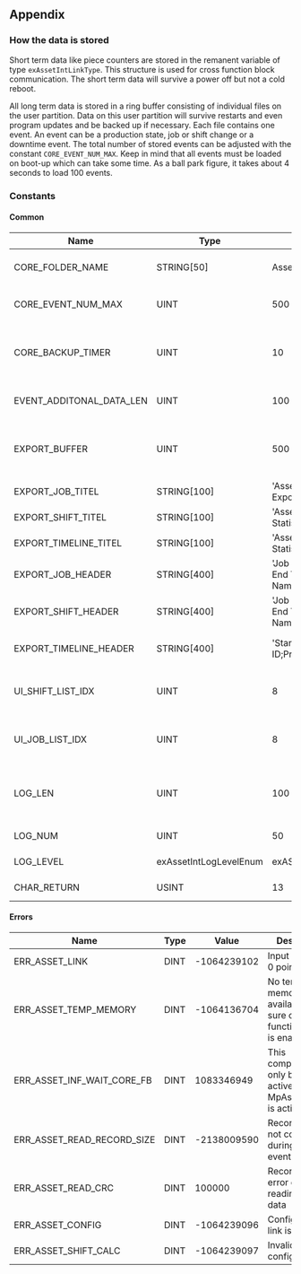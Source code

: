 ## Appendix

### How the data is stored

Short term data like piece counters are stored in the remanent variable of type `exAssetIntLinkType`. This structure is used for cross function block communication. The short term data will survive a power off but not a cold reboot. 

All long term data is stored in a ring buffer consisting of individual files on the user partition. Data on this user partition will survive restarts and even program updates and be backed up if necessary. Each file contains one event. An event can be a production state, job or shift change or a downtime event. The total number of stored events can be adjusted with the constant `CORE_EVENT_NUM_MAX`. Keep in mind that all events must be loaded on boot-up which can take some time. As a ball park figure, it takes about 4 seconds to load 100 events.

### Constants

#### Common

| Name | Type | Value | Description |
|------|------|-------|-------------|
| CORE_FOLDER_NAME | STRING[50] | AssetIntData | Name of the event data folder |
| CORE_EVENT_NUM_MAX | UINT | 500 | Maximum number of events |
| CORE_BACKUP_TIMER | UINT | 10 | Backup timer (minutes) for internal data |
| EVENT_ADDITONAL_DATA_LEN | UINT | 100 | Length of the event comment |
| EXPORT_BUFFER | UINT | 500 | Length of the buffer for the event export |
| EXPORT_JOB_TITEL | STRING[100] | 'AssetInt Job Statistics Export File' | Export file header |
| EXPORT_SHIFT_TITEL | STRING[100] | 'AssetInt Shift Statistics Export File' | Export file header |
| EXPORT_TIMELINE_TITEL | STRING[100] | 'AssetInt Timeline Statistics Export File' | Export file header |
| EXPORT_JOB_HEADER | STRING[400] | 'Job Start Time;Job End Time;Job Name;...' | Export file column headers |
| EXPORT_SHIFT_HEADER | STRING[400] | 'Job Start Time;Job End Time;Job Name;...' | Export file column headers |
| EXPORT_TIMELINE_HEADER | STRING[400] | 'Start Time;Shift ID;Production State;...' | Export file column headers |
| UI_SHIFT_LIST_IDX | UINT | 8 | Max index for list box entries for shift data |
| UI_JOB_LIST_IDX | UINT | 8 | Max index for list box entries for job data |
| LOG_LEN | UINT | 100 | Length of one log entry (minimum size is 50) |
| LOG_NUM | UINT | 50 | Number of log entries |
| LOG_LEVEL | exAssetIntLogLevelEnum | exASSETINT_LOG_ALL | Define log level details |
| CHAR_RETURN | USINT | 13 | Carriage return |

#### Errors

| Name | Type | Value | Description |
|------|------|-------|-------------|
| ERR_ASSET_LINK | DINT | -1064239102 | Input exLink is 0 pointer |
| ERR_ASSET_TEMP_MEMORY | DINT | -1064136704 | No temporary memory available, make sure core function block is enabled |
| ERR_ASSET_INF_WAIT_CORE_FB | DINT | 1083346949 | This component can only become active if MpAssetIntCore is active. |
| ERR_ASSET_READ_RECORD_SIZE | DINT | -2138009590 | Record size is not correct during reading event data |
| ERR_ASSET_READ_CRC | DINT | 100000 | Record CRC error during reading event data |
| ERR_ASSET_CONFIG | DINT | -1064239096 | Configuration link is 0 pointer |
| ERR_ASSET_SHIFT_CALC | DINT | -1064239097 | Invalid shift configured |